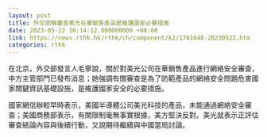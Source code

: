 ```yaml
---
layout: post
title: 外交部稱審查美光在華銷售產品是維護國安必要措施
date: 2023-05-22 16:14:12.000000000 +08:00
link: https://news.rthk.hk/rthk/ch/component/k2/1701648-20230522.htm
categories: rthk
---
```


在北京，外交部發言人毛寧說，關於對美光公司在華銷售產品進行網絡安全審查，中方主管部門已發布消息；她強調有關審查是為了防範產品的網絡安全問題危害國家關鍵資訊基礎設施，是維護國家安全的必要措施。

國家網信辦較早時表示，美國半導體公司美光科技的產品，未能通過網絡安全審查；美國商務部表示，有關限制毫無事實根據，美方堅決反對。美光就表示正評估審查結論內容與後續行動，又說期待繼續與中國當局討論。
